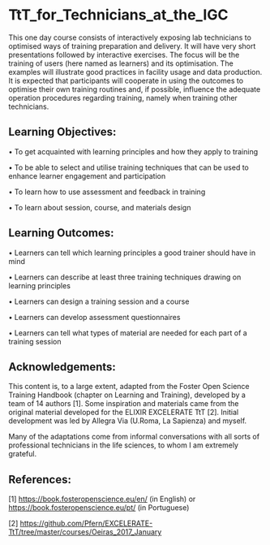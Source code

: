 # TtT_for_Technicians_at_the_IGC

This one day course consists of interactively exposing lab technicians to optimised ways of training preparation and delivery. It will have very short presentations followed by interactive exercises. The focus will be the training of users (here named as learners) and its optimisation. The examples will illustrate good practices in facility usage and data production. It is expected that participants will cooperate in using the outcomes to optimise their own training routines and, if possible, influence the adequate operation procedures regarding training, namely when training other technicians.

## Learning Objectives:

• To get acquainted with learning principles and how they apply to training

• To be able to select and utilise training techniques that can be used to enhance learner engagement and participation

• To learn how to use assessment and feedback in training

• To learn about session, course, and materials design

## Learning Outcomes:

• Learners can tell which learning principles a good trainer should have in mind

• Learners can describe at least three training techniques drawing on learning principles

• Learners can design a training session and a course

• Learners can develop assessment questionnaires

• Learners can tell what types of material are needed for each part of a training session


## Acknowledgements:

This content is, to a large extent, adapted from the Foster Open Science Training Handbook (chapter on Learning and Training), developed by a team of 14 authors [1]. Some inspiration and materials came from the original material developed for the ELIXIR EXCELERATE TtT [2]. Initial development was led by Allegra Via (U.Roma, La Sapienza) and myself.

Many of the adaptations come from informal conversations with all sorts of professional technicians in the life sciences, to whom I am extremely grateful.

## References:

[1] https://book.fosteropenscience.eu/en/  (in English)    or   https://book.fosteropenscience.eu/pt/ (in Portuguese)

[2] https://github.com/Pfern/EXCELERATE-TtT/tree/master/courses/Oeiras_2017_January
